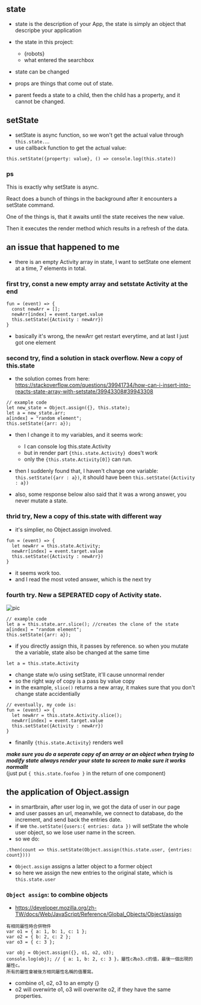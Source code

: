 ## state
- state is the description of your App, the state is simply an object that descripbe your application
- the state in this project:
  - {robots}
  - what entered the searchbox
- state can be changed

- props are things that come out of state.
- parent feeds a state to a child, then the child has a property, and it cannot be changed.


## setState
- setState is async function, so we won't get the actual value through ```this.state.```...
- use callback function to get the actual value:
```
this.setState({property: value}, () => console.log(this.state))
```


### ps

This is exactly why setState is async.

React does a bunch of things in the background after it encounters a setState command.

One of the things is, that it awaits until the state receives the new value.

Then it executes the render method which results in a refresh of the data.





## an issue that happened to me
- there is an empty Activity array in state, I want to setState one element at a time, 7 elements in total.  

### first try, const a new empty array and setstate Activity at the end
```
fun = (event) => {
  const newArr = [];
  newArr[index] = event.target.value
  this.setState({Activity : newArr})
}
```
- basically it's wrong, the newArr get restart everytime, and at last I just got one element

### second try, find a solution in stack overflow. New a copy of this.state
- the solution comes from here:    
https://stackoverflow.com/questions/39941734/how-can-i-insert-into-reacts-state-array-with-setstate/39943308#39943308
```
// example code
let new_state = Object.assign({}, this.state); 
let a = new_state.arr;
a[index] = "random element";
this.setState({arr: a});
```
- then I change it to my variables, and it seems work:
  - I can console log this.state.Activity
  - but in render part ```{this.state.Activity} ```does't work
  - only the ```{this.state.Activity[0]}``` can run.
  
- then I suddenly found that, I haven't change one variable: ```this.setState({arr : a})```, it should have been ```this.setState({Activity : a})```
- also, some response below also said that it was a wrong answer, you never mutate a state.

### thrid try, New a copy of this.state with different way
- it's simplier, no Object.assign involved.
```
fun = (event) => {
  let newArr = this.state.Activity;
  newArr[index] = event.target.value
  this.setState({Activity : newArr})
}
```
- it seems work too.
- and I read the most voted answer, which is the next try

### fourth try. New a SEPERATED copy of Activity state.
![pic](https://i.stack.imgur.com/GeeaZ.jpg)
```
// example code
let a = this.state.arr.slice(); //creates the clone of the state
a[index] = "random element";
this.setState({arr: a});
```
- if you directly assign this, it passes by reference. so when you mutate the a variable, state also be changed at the same time
```
let a = this.state.Activity
```
- change state w/o using setState, it'll cause unnormal render
- so the right way of copy is a pass by value copy
- in the example, ```slice()``` returns a new array, it makes sure that you don't change state accidentially
```
// eventually, my code is:
fun = (event) => {
  let newArr = this.state.Activity.slice();
  newArr[index] = event.target.value
  this.setState({Activity : newArr})
}
```
- finanlly ```{this.state.Activity}``` renders well

***make sure you do a seperate copy of an array or an object when trying to modify state***
***always render your state to screen to make sure it works normallt***     
(just put ```{ this.state.foofoo }``` in the return of one component)


## the application of Object.assign
- in smartbrain, after user log in, we got the data of user in our page
- and user passes an url, meanwhile, we connect to database, do the increment, and send back the entries date.
- if we ```the.setState({users:{ entries: data })``` will setState the whole user object, so we lose user name in the screen. 
- so we do:
```
.then(count => this.setState(Object.assign(this.state.user, {entries: count}))) 
```
- ```Object.assign``` assigns a latter object to a former object
- so here we assign the new entries to the original state, which is ```this.state.user```

### ```Object assign```: to combine objects
- https://developer.mozilla.org/zh-TW/docs/Web/JavaScript/Reference/Global_Objects/Object/assign
```
有相同屬性時合併物件
var o1 = { a: 1, b: 1, c: 1 };
var o2 = { b: 2, c: 2 };
var o3 = { c: 3 };

var obj = Object.assign({}, o1, o2, o3);
console.log(obj); // { a: 1, b: 2, c: 3 }，屬性c為o3.c的值，最後一個出現的屬性c。
所有的屬性會被後方相同屬性名稱的值覆寫。
```
- combine o1, o2, o3 to an empty {}
- o2 will overwirte o1, o3 will overwrite o2, if they have the same properties.





